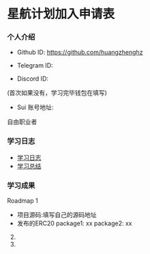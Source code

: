 # 星航计划加入申请表

### 个人介绍

* Github ID: https://github.com/huangzhenghz

* Telegram ID: 

* Discord ID: 

(首次如果没有，学习完毕钱包在填写)
* Sui 账号地址: 

自由职业者

### 学习日志

- [学习日志](journal.md)
- [学习总结](summary.md)

### 学习成果

Roadmap  1  
- 项目源码:填写自己的源码地址
- 发布的ERC20
package1: xx
package2: xx


2.


3. 

